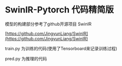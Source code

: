 # SwinIR-Pytorch 代码精简版

模型的构建部分参考了github开源项目 SwinIR

[https://github.com/JingyunLiang/SwinIR](https://github.com/JingyunLiang/SwinIR)

train.py 为训练的代码(使用了Tensorboard来记录训练过程)

pred.py 为推理的代码
